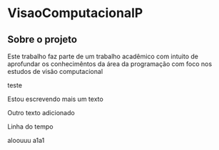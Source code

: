 # VisaoComputacionalP

## Sobre o projeto
<p>Este trabalho faz parte de um trabalho acadêmico com intuito de aprofundar os conhecimêntos da área da programação com foco nos estudos de visão computacional</p>

teste

Estou escrevendo mais um texto

Outro texto adicionado

Linha do tempo 

aloouuu
a1a1